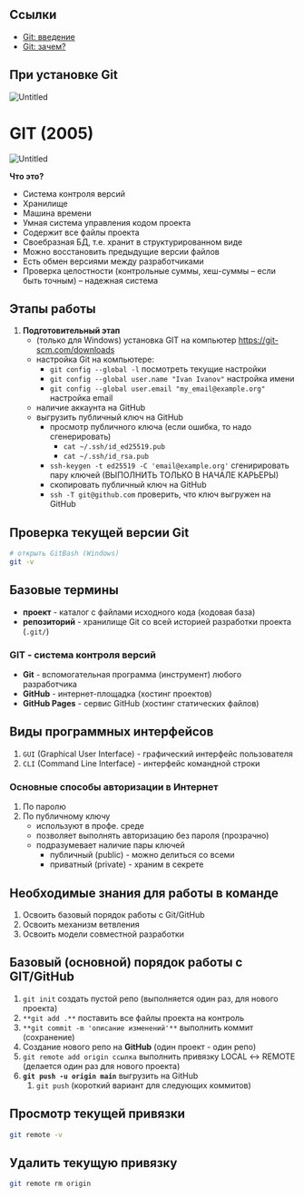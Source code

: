 ## Ссылки

- [Git: введение](https://git-scm.com/book/ru/v2/%D0%92%D0%B2%D0%B5%D0%B4%D0%B5%D0%BD%D0%B8%D0%B5-%D0%9E-%D1%81%D0%B8%D1%81%D1%82%D0%B5%D0%BC%D0%B5-%D0%BA%D0%BE%D0%BD%D1%82%D1%80%D0%BE%D0%BB%D1%8F-%D0%B2%D0%B5%D1%80%D1%81%D0%B8%D0%B9)
- [Git: зачем?](https://www.atlassian.com/ru/git/tutorials/what-is-git)

## При установке Git

![Untitled](https://prod-files-secure.s3.us-west-2.amazonaws.com/95d3eea4-bdd9-4866-805a-55b03d066b78/92a4c197-7ef1-4997-a29e-ec70107034b6/Untitled.png)

# GIT (2005)

![Untitled](https://prod-files-secure.s3.us-west-2.amazonaws.com/95d3eea4-bdd9-4866-805a-55b03d066b78/1a780f00-9069-487f-825d-a7013b854a61/Untitled.png)

**Что это?**

- Система контроля версий
- Хранилище
- Машина времени
- Умная система
управления кодом проекта
- Содержит все файлы
проекта
- Своебразная БД, т.е.
хранит в структурированном виде
- Можно восстановить
предыдущие версии файлов
- Есть обмен версиями
между разработчиками
- Проверка целостности
(контрольные суммы, хеш-суммы – если
быть точным) – надежная система

## Этапы работы

1. **Подготовительный этап**
    - (только для Windows) установка GIT на компьютер https://git-scm.com/downloads
    - настройка Git на компьютере:
        - `git config --global -l` посмотреть текущие настройки
        - `git config --global user.name "Ivan Ivanov"` настройка имени
        - `git config --global user.email "my_email@example.org"` настройка email
    - наличие аккаунта на GitHub
    - выгрузить публичный ключ на GitHub
        - просмотр публичного ключа (если ошибка, то надо сгенерировать)
            - `cat ~/.ssh/id_ed25519.pub`
            - `cat ~/.ssh/id_rsa.pub`
        - `ssh-keygen -t ed25519 -C 'email@example.org'` сгенирировать пару ключей (ВЫПОЛНИТЬ ТОЛЬКО В НАЧАЛЕ КАРЬЕРЫ)
        - скопировать публичный ключ на GitHub
        - `ssh -T git@github.com` проверить, что ключ выгружен на GitHub

## Проверка текущей версии Git

```bash
# открыть GitBash (Windows)
git -v
```

## Базовые термины

- **проект** - каталог с файлами исходного кода (кодовая база)
- **репозиторий** - хранилище Git со всей историей разработки проекта (`.git/`)

### GIT - система контроля версий

- **Git** - вспомогательная программа (инструмент) любого разработчика
- **GitHub** - интернет-площадка (хостинг проектов)
- **GitHub Pages** - сервис GitHub (хостинг статических файлов)

## Виды программных интерфейсов

1. `GUI` (Graphical User Interface) - графический интерфейс пользователя
2. `CLI` (Command Line Interface) - интерфейс командной строки

### Основные способы авторизации в Интернет

1. По паролю
2. По публичному ключу
    - используют в профе. среде
    - позволяет выполнять авторизацию без пароля (прозрачно)
    - подразумевает наличие пары ключей
        - публичный (public) - можно делиться со всеми
        - приватный (private) - храним в секрете

## Необходимые знания для работы в команде

1. Освоить базовый порядок работы с Git/GitHub
2. Освоить механизм ветвления
3. Освоить модели совместной разработки

## Базовый (основной) порядок работы с GIT/GitHub

1. `git init` создать пустой репо (выполняется один раз, для нового проекта)
2. `**git add .**` поставить все файлы проекта на контроль
3. `**git commit -m 'описание изменений'**`  выполнить коммит (сохранение)
4. Создание нового репо на **GitHub** (один проект - один репо)
5. `git remote add origin ссылка` выполнить привязку LOCAL ↔ REMOTE (делается один раз для нового проекта)
6. **`git push -u origin main`** выгрузить на GitHub
    1. `git push` (короткий вариант для следующих коммитов)

## Просмотр текущей привязки

```bash
git remote -v
```

## Удалить текущую привязку

```bash
git remote rm origin
```